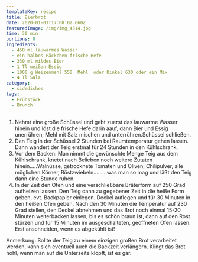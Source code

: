 ```yaml
---
templateKey: recipe
title: Bierbrot
date: 2020-01-01T17:08:02.660Z
featuredImage: /img/img_4314.jpg
time: 30 min
portions: 8
ingredients:
  - 450 ml lauwarmes Wasser
  - ein halbes Päckchen frische Hefe
  - 330 ml mildes Bier
  - 1 Tl weißen Essig
  - 1000 g Weizenmehl 550  Mehl  oder Dinkel 630 oder ein Mix
  - 4 Tl Salz
category:
  - sidedishes
tags:
  - Frühstück
  - Brunch
---
```

1. Nehmt eine große Schüssel und gebt zuerst das lauwarme Wasser hinein und löst die frische Hefe darin aauf, dann Bier und Essig unerrühren, Mehl mit Salz mischen und unterrühren.Schüssel schließen.
2. Den Teig in der Schüssel 2 Stunden bei Raumtemperatur gehen lassen. Dann wandert der Teig erstmal für 24 Stunden in den Kühlschrank.  
3. Vor dem Backen: Man nimmt die gewünschte Menge Teig aus dem Kühlschrank, knetet nach Belieben noch weitere Zutaten hinein.....Walnüsse, getrocknete Tomaten und Oliven, Chilipulver, alle möglichen Körner, Röstzwiebeln.........was man so mag und läßt den Teig dann eine Stunde ruhen. 
4. In der Zeit den Ofen und eine verschließbare Bräterform auf 250 Grad aufheizen lassen. Den Teig dann zu gegebener Zeit in die heiße Form geben, evt. Backpapier einlegen. Deckel auflegen und für 30 Minuten in den heißen Ofen geben. Nach den 30 Minuten die Temperatur auf 230 Grad stellen, den Deckel abnehmen und das Brot noch einmal 15-20 Minuten weiterbacken lassen, bis es schön braun ist, dann auf den Rost stürzen und für 15 Minuten im ausgeschalteten, geöffneten Ofen lassen. Erst anschneiden, wenn es abgekühlt ist!

Anmerkung: Sollte der Teig zu einem einzigen großen Brot verarbeitet werden, kann sich eventuell auch die Backzeit verlängern. Klingt das Brot hohl, wenn man auf die Unterseite klopft, ist es gar.
